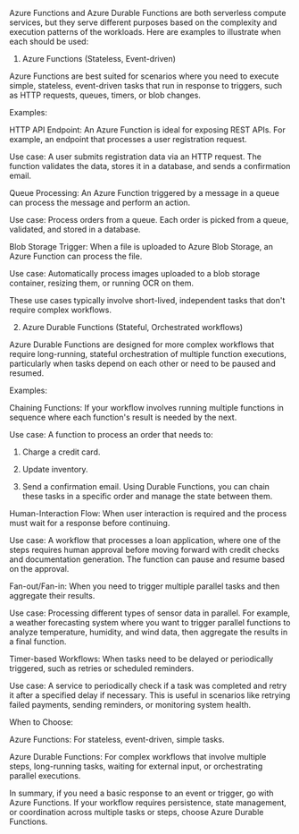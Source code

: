 Azure Functions and Azure Durable Functions are both serverless compute services, but they serve different purposes based on the complexity and execution patterns of the workloads. Here are examples to illustrate when each should be used:

1. Azure Functions (Stateless, Event-driven)

Azure Functions are best suited for scenarios where you need to execute simple, stateless, event-driven tasks that run in response to triggers, such as HTTP requests, queues, timers, or blob changes.

Examples:

HTTP API Endpoint: An Azure Function is ideal for exposing REST APIs. For example, an endpoint that processes a user registration request.

Use case: A user submits registration data via an HTTP request. The function validates the data, stores it in a database, and sends a confirmation email.


Queue Processing: An Azure Function triggered by a message in a queue can process the message and perform an action.

Use case: Process orders from a queue. Each order is picked from a queue, validated, and stored in a database.


Blob Storage Trigger: When a file is uploaded to Azure Blob Storage, an Azure Function can process the file.

Use case: Automatically process images uploaded to a blob storage container, resizing them, or running OCR on them.



These use cases typically involve short-lived, independent tasks that don't require complex workflows.

2. Azure Durable Functions (Stateful, Orchestrated workflows)

Azure Durable Functions are designed for more complex workflows that require long-running, stateful orchestration of multiple function executions, particularly when tasks depend on each other or need to be paused and resumed.

Examples:

Chaining Functions: If your workflow involves running multiple functions in sequence where each function's result is needed by the next.

Use case: A function to process an order that needs to:

1. Charge a credit card.


2. Update inventory.


3. Send a confirmation email. Using Durable Functions, you can chain these tasks in a specific order and manage the state between them.




Human-Interaction Flow: When user interaction is required and the process must wait for a response before continuing.

Use case: A workflow that processes a loan application, where one of the steps requires human approval before moving forward with credit checks and documentation generation. The function can pause and resume based on the approval.


Fan-out/Fan-in: When you need to trigger multiple parallel tasks and then aggregate their results.

Use case: Processing different types of sensor data in parallel. For example, a weather forecasting system where you want to trigger parallel functions to analyze temperature, humidity, and wind data, then aggregate the results in a final function.


Timer-based Workflows: When tasks need to be delayed or periodically triggered, such as retries or scheduled reminders.

Use case: A service to periodically check if a task was completed and retry it after a specified delay if necessary. This is useful in scenarios like retrying failed payments, sending reminders, or monitoring system health.



When to Choose:

Azure Functions: For stateless, event-driven, simple tasks.

Azure Durable Functions: For complex workflows that involve multiple steps, long-running tasks, waiting for external input, or orchestrating parallel executions.


In summary, if you need a basic response to an event or trigger, go with Azure Functions. If your workflow requires persistence, state management, or coordination across multiple tasks or steps, choose Azure Durable Functions.


